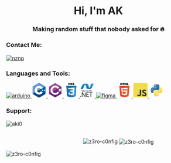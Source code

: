 <h1 align="center">Hi, I'm AK</h1>
<h3 align="center">Making random stuff that nobody asked for 🔥</h3>

<h3 align="left">Contact Me:</h3>
<p align="left">
<a href="https://discord.com/users/nznp" target="blank"><img align="center" src="https://support.discord.com/hc/user_images/PRywUXcqg0v5DD6s7C3LyQ.jpeg" alt="nznp" height="30" width="40"/></a>
</p>

<h3 align="left">Languages and Tools:</h3>
<p align="left"> <a href="https://www.arduino.cc/" target="_blank" rel="noreferrer"> <img src="https://cdn.worldvectorlogo.com/logos/arduino-1.svg" alt="arduino" width="40" height="40"/> </a> <a href="https://www.w3schools.com/cpp/" target="_blank" rel="noreferrer"> <img src="https://raw.githubusercontent.com/devicons/devicon/master/icons/cplusplus/cplusplus-original.svg" alt="cplusplus" width="40" height="40"/> </a> <a href="https://www.w3schools.com/cs/" target="_blank" rel="noreferrer"> <img src="https://raw.githubusercontent.com/devicons/devicon/master/icons/csharp/csharp-original.svg" alt="csharp" width="40" height="40"/> </a> <a href="https://www.w3schools.com/css/" target="_blank" rel="noreferrer"> <img src="https://raw.githubusercontent.com/devicons/devicon/master/icons/css3/css3-original-wordmark.svg" alt="css3" width="40" height="40"/> </a> <a href="https://dotnet.microsoft.com/" target="_blank" rel="noreferrer"> <img src="https://raw.githubusercontent.com/devicons/devicon/master/icons/dot-net/dot-net-original-wordmark.svg" alt="dotnet" width="40" height="40"/> </a> <a href="https://www.figma.com/" target="_blank" rel="noreferrer"> <img src="https://www.vectorlogo.zone/logos/figma/figma-icon.svg" alt="figma" width="40" height="40"/> </a> <a href="https://www.w3.org/html/" target="_blank" rel="noreferrer"> <img src="https://raw.githubusercontent.com/devicons/devicon/master/icons/html5/html5-original-wordmark.svg" alt="html5" width="40" height="40"/> </a> <a href="https://developer.mozilla.org/en-US/docs/Web/JavaScript" target="_blank" rel="noreferrer"> <img src="https://raw.githubusercontent.com/devicons/devicon/master/icons/javascript/javascript-original.svg" alt="javascript" width="40" height="40"/> </a> <a href="https://www.python.org" target="_blank" rel="noreferrer"> <img src="https://raw.githubusercontent.com/devicons/devicon/master/icons/python/python-original.svg" alt="python" width="40" height="40"/> </a> </p>

<h3 align="left">Support:</h3>
<p><a href="https://www.buymeacoffee.com/aki0"> <img align="left" src="https://cdn.buymeacoffee.com/buttons/v2/default-yellow.png" height="50" width="210" alt="aki0" /></a></p><br><br>

<p><img align="left" src="https://github-readme-stats.vercel.app/api/top-langs?username=z3ro-c0nfig&show_icons=true&locale=en&layout=compact" alt="z3ro-c0nfig" /></p>

<p>&nbsp;<img align="center" src="https://github-readme-stats.vercel.app/api?username=z3ro-c0nfig&show_icons=true&locale=en" alt="z3ro-c0nfig" /></p>

<p><img align="center" src="https://github-readme-streak-stats.herokuapp.com/?user=z3ro-c0nfig&" alt="z3ro-c0nfig" /></p>
